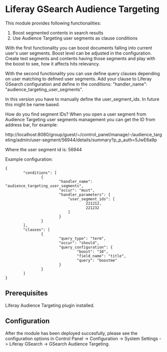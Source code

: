 # Liferay GSearch Audience Targeting

This module provides following functionalities:

1. Boost segmented contents in search results
1. Use Audience Targeting user segments as clause conditions

With the first functionality you can boost documents falling into current user's user segments. Boost level can be adjusted in the configuration. Create test segments and contents having those segments and play with the boost to see, how it affects hits relevancy.

With the second functionality you can use define query clauses depending on user matching to defined user segments. Add your clause to Liferay GSearch configuration and define in the conditions: "handler_name": "audience_targeting_user_segments".

In this version you have to manually define the user_segment_ids. In future this might be name based.

How do you find segment IDs? When you open a user segment from Audience Targeting user segments management you can get the ID from address bar, for example:

http://localhost:8080/group/guest/~/control_panel/manage/-/audience_targeting/admin/user-segment/56944/details/summary?p_p_auth=5JwE6a9p

Where the user segment id is: 56944

Example configuration:


```
{
        "conditions": [
                {
                        "handler_name": "audience_targeting_user_segments",
                        "occur": "must",
                        "handler_parameters": {
	                        "user_segment_ids": [
	                                221212,
	                                221232
	                        ]
                        }
                }
        ],
        "clauses": [
                {
                        "query_type": "term",
                        "occur": "should",
                        "query_configuration": {
                                "boost": "10",
                                "field_name": "title",
                                "query": "boostme"
                        }
                }
        ]
}
```


## Prerequisites

Liferay Audience Targeting plugin installed.

## Configuration

After the module has been deployed succesfully, please see the configuration options in Control Panel -> Configuration -> System Settings -> Liferay GSearch -> GSearch Audience Targeting.



